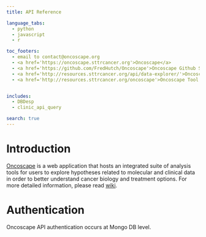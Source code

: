 ```yaml
---
title: API Reference

language_tabs:
  - python
  - javascript
  - r

toc_footers:
  - email to contact@oncoscape.org
  - <a href='https://oncoscape.sttrcancer.org'>Oncoscape</a>
  - <a href='https://github.com/FredHutch/Oncoscape'>Oncoscape Github Site</a>
  - <a href='http://resources.sttrcancer.org/api/data-explorer/'>Oncoscape Data API Explorer</a>
  - <a href='http://resources.sttrcancer.org/oncoscape'>Oncoscape Tool Documentation</a>


includes:
  - DBDesp
  - clinic_api_query

search: true
---
```


# Introduction

[Oncoscape](https://oncoscape.sttrcancer.org/#/) is a web application that hosts an integrated suite of analysis tools for users to explore hypotheses related to molecular and clinical data in order to better understand cancer biology and treatment options. For more detailed information, please read [wiki](https://github.com/FredHutch/Oncoscape).

# Authentication

Oncoscape API authentication occurs at Mongo DB level. 


